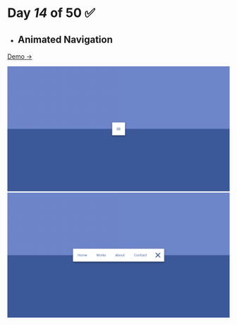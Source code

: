 # Day  *14* of 50 ✅

* ## Animated Navigation

 [Demo → ](https://chapst1.github.io/50-days-of-js/day-14/)

![Primer Diseno ](./screenshot/1.png)
![Primer Diseno ](./screenshot/2.png)
